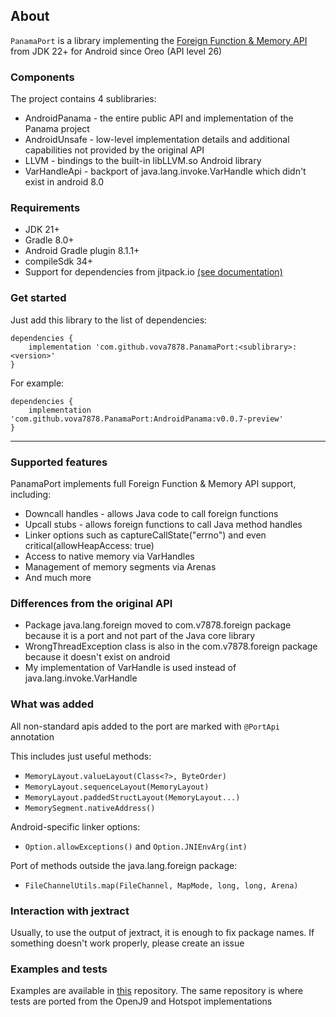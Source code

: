 ## About

`PanamaPort` is a library implementing the [Foreign Function & Memory API](https://openjdk.org/jeps/454) from JDK 22+ for Android since Oreo (API level 26)

### Components

The project contains 4 sublibraries:

- AndroidPanama - the entire public API and implementation of the Panama project
- AndroidUnsafe - low-level implementation details and additional capabilities not provided by the original API
- LLVM - bindings to the built-in libLLVM.so Android library
- VarHandleApi - backport of java.lang.invoke.VarHandle which didn't exist in android 8.0

### Requirements

- JDK 21+
- Gradle 8.0+
- Android Gradle plugin 8.1.1+
- compileSdk 34+
- Support for dependencies from jitpack.io [(see documentation)](https://docs.jitpack.io/)

### Get started

Just add this library to the list of dependencies:

```
dependencies {
    implementation 'com.github.vova7878.PanamaPort:<sublibrary>:<version>'
}
```

For example:

```
dependencies {
    implementation 'com.github.vova7878.PanamaPort:AndroidPanama:v0.0.7-preview'
}
```

---

### Supported features

PanamaPort implements full Foreign Function & Memory API support, including:

- Downcall handles - allows Java code to call foreign functions
- Upcall stubs - allows foreign functions to call Java method handles
- Linker options such as captureCallState("errno") and even critical(allowHeapAccess: true)
- Access to native memory via VarHandles
- Management of memory segments via Arenas
- And much more

### Differences from the original API

- Package java.lang.foreign moved to com.v7878.foreign package because it is a port and not part of the Java core library
- WrongThreadException class is also in the com.v7878.foreign package because it doesn't exist on android
- My implementation of VarHandle is used instead of java.lang.invoke.VarHandle

### What was added

All non-standard apis added to the port are marked with `@PortApi` annotation

This includes just useful methods:

- `MemoryLayout.valueLayout(Class<?>, ByteOrder)`
- `MemoryLayout.sequenceLayout(MemoryLayout)`
- `MemoryLayout.paddedStructLayout(MemoryLayout...)`
- `MemorySegment.nativeAddress()`

Android-specific linker options:

- `Option.allowExceptions()` and `Option.JNIEnvArg(int)`

Port of methods outside the java.lang.foreign package:

- `FileChannelUtils.map(FileChannel, MapMode, long, long, Arena)`

### Interaction with jextract

Usually, to use the output of jextract, it is enough to fix package names. If something doesn't work properly, please create an issue

### Examples and tests

Examples are available in [this](https://github.com/vova7878/PanamaExamples) repository. The same repository is where tests are ported from the OpenJ9 and Hotspot implementations
